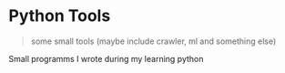 # Python Tools

> some small tools (maybe include crawler, ml and something else)

Small programms I wrote during my learning python